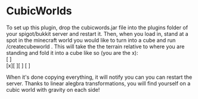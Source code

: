 # CubicWorlds

To set up this plugin, drop the cubicwords.jar file into the plugins folder of your spigot/bukkit server and restart it. Then, when you load in, stand at a spot in the minecraft world you would like to turn into a cube and run /createcubeworld <face radius>. This will take the the terrain relative to where you are standing and fold it into a cube like so (you are the x):  
[ ]   
[x][ ][ ] 
[ ]

When it's done copying everything, it will notify you can you can restart the server. Thanks to linear alegbra transformations, you will find yourself on a cubic world with gravity on each side!

